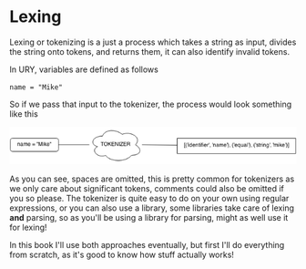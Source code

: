 # Lexing
Lexing or tokenizing is a just a process which takes a string as input, divides
the string onto tokens, and returns them, it can also identify invalid tokens.

In URY, variables are defined as follows

    name = "Mike"

So if we pass that input to the tokenizer, the process would look something like
this

![How a lexer works](images/ch1-lexer.png)

As you can see, spaces are omitted, this is pretty common for tokenizers as we 
only care about significant tokens, comments could also be omitted if you so 
please. The tokenizer is quite easy to do on your own using regular expressions, 
or you can also use a library, some libraries take care of lexing __and__ 
parsing, so as you'll be using a library for parsing, might as well use it for 
lexing!

In this book I'll use both approaches eventually, but first I'll do everything
from scratch, as it's good to know how stuff actually works!
